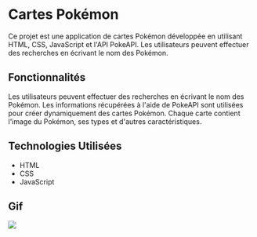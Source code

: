 # Cartes Pokémon

Ce projet est une application de cartes Pokémon développée en utilisant HTML, CSS, JavaScript et l'API PokeAPI. Les utilisateurs peuvent effectuer des recherches en écrivant le nom des Pokémon.

## Fonctionnalités

Les utilisateurs peuvent effectuer des recherches en écrivant le nom des Pokémon.
Les informations récupérées à l'aide de PokeAPI sont utilisées pour créer dynamiquement des cartes Pokémon.
Chaque carte contient l'image du Pokémon, ses types et d'autres caractéristiques.

## Technologies Utilisées

- HTML
- CSS
- JavaScript

## Gif

<img src="pokedex.gif" />
